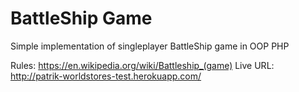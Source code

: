 # BattleShip Game
Simple implementation of singleplayer BattleShip game in OOP PHP

Rules: https://en.wikipedia.org/wiki/Battleship_(game)
Live URL: http://patrik-worldstores-test.herokuapp.com/
